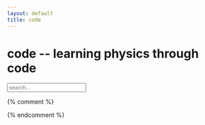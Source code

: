 ```yaml
---
layout: default
title: code
---
```


# code -- learning physics through code

<!-- Html Elements for Search -->
<div id="search-container">
<input type="text" id="search-input"  autocomplete="on" placeholder="search..." />
<ul id="results-container"></ul>
</div>

<!-- Script pointing to search-script.js -->
<script src="{{site.baseurl}}/assets/js/simple-jekyll-search.min.js" type="text/javascript"></script>

<!-- Configuration -->
<script>
SimpleJekyllSearch({
  searchInput: document.getElementById('search-input'),
  resultsContainer: document.getElementById('results-container'),
  searchResultTemplate: '<tt><a href="{url}" tabindex="1">{title}</a></tt> ',
  noResultsText: 'No results found!',
  json: '{{site.baseurl}}/search.json'
})
</script>


{% comment %}
<!--
20201122
1112 Try again. Still not.
20201119
1818 Still error

simple-jekyll-search.min.js:6 Uncaught Error: SimpleJekyllSearch --- failed to get JSON (/search.json)
    at S (simple-jekyll-search.min.js:6)
    at simple-jekyll-search.min.js:6
    at XMLHttpRequest.<anonymous> (simple-jekyll-search.min.js:6)

Try to see https://blog.webjeda.com/instant-jekyll-search/ later
-->

<!-- 20210501 Try twitter plugin -->
<!--div class='jekyll-twitter-plugin' align="justify">
    {% twitter https://twitter.com/6unpnp maxwidth=400 limit=5 %}
</div-->
{% endcomment %}
